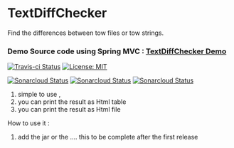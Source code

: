 # TextDiffChecker
Find the differences between tow files or tow strings.
### Demo Source code using Spring MVC : [TextDiffChecker Demo](https://github.com/barrouh/TextDiffCheckerDemo)

[![Travis-ci Status](https://travis-ci.org/barrouh/TextDiffChecker.svg?branch=master)](https://travis-ci.org/barrouh/TextDiffChecker) [![License: MIT](https://img.shields.io/badge/License-MIT-yellow.svg)](https://opensource.org/licenses/MIT)

[![Sonarcloud Status](https://sonarcloud.io/api/project_badges/measure?project=barrouh_TextDiffChecker&metric=alert_status)](https://sonarcloud.io/dashboard?id=barrouh_TextDiffChecker) [![Sonarcloud Status](https://sonarcloud.io/api/project_badges/measure?project=barrouh_TextDiffChecker&metric=reliability_rating)](https://sonarcloud.io/dashboard?id=barrouh_TextDiffChecker) [![Sonarcloud Status](https://sonarcloud.io/api/project_badges/measure?project=barrouh_TextDiffChecker&metric=sqale_rating)](https://sonarcloud.io/dashboard?id=barrouh_TextDiffChecker) 

1. simple to use ,
2. you can print the result as Html table 
3. you can print the result as Html file

How to use it :

1. add the jar or the .... this to be complete after the first release  

